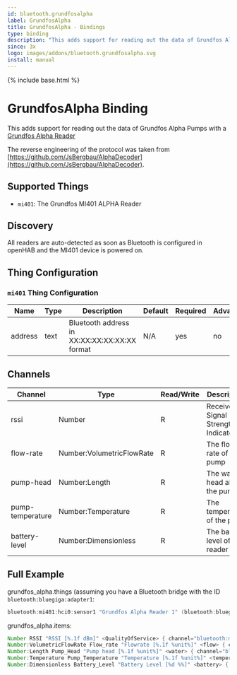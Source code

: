 ```yaml
---
id: bluetooth.grundfosalpha
label: GrundfosAlpha
title: GrundfosAlpha - Bindings
type: binding
description: "This adds support for reading out the data of Grundfos Alpha Pumps with a [Grundfos Alpha Reader](https://product-selection.grundfos.com/products/alpha-reader)"
since: 3x
logo: images/addons/bluetooth.grundfosalpha.svg
install: manual
---
```


<!-- Attention authors: Do not edit directly. Please add your changes to the appropriate source repository -->

{% include base.html %}

# GrundfosAlpha Binding

<AddonLogo />

This adds support for reading out the data of Grundfos Alpha Pumps with a [Grundfos Alpha Reader](https://product-selection.grundfos.com/products/alpha-reader)

The reverse engineering of the protocol was taken from [https://github.com/JsBergbau/AlphaDecoder](https://github.com/JsBergbau/AlphaDecoder).

## Supported Things

- `mi401`: The Grundfos MI401 ALPHA Reader

## Discovery

All readers are auto-detected as soon as Bluetooth is configured in openHAB and the MI401 device is powered on.

## Thing Configuration

### `mi401` Thing Configuration

| Name    | Type | Description                                   | Default | Required | Advanced |
|---------|------|-----------------------------------------------|---------|----------|----------|
| address | text | Bluetooth address in XX:XX:XX:XX:XX:XX format | N/A     | yes      | no       |

## Channels

| Channel          | Type                      | Read/Write | Description                        |
|------------------|---------------------------|------------|------------------------------------|
| rssi             | Number                    | R          | Received Signal Strength Indicator |
| flow-rate        | Number:VolumetricFlowRate | R          | The flow rate of the pump          |
| pump-head        | Number:Length             | R          | The water head above the pump      |
| pump-temperature | Number:Temperature        | R          | The temperature of the pump        |
| battery-level    | Number:Dimensionless      | R          | The battery level of the reader    |

## Full Example

grundfos_alpha.things (assuming you have a Bluetooth bridge with the ID `bluetooth:bluegiga:adapter1`:

```java
bluetooth:mi401:hci0:sensor1 "Grundfos Alpha Reader 1" (bluetooth:bluegiga:adapter1) [ address="12:34:56:78:9A:BC" ]
```

grundfos_alpha.items:

```java
Number RSSI "RSSI [%.1f dBm]" <QualityOfService> { channel="bluetooth:mi401:hci0:sensor1:rssi" }
Number:VolumetricFlowRate Flow_rate "Flowrate [%.1f %unit%]" <flow> { channel="bluetooth:mi401:hci0:sensor1:flow-rate" }
Number:Length Pump_Head "Pump head [%.1f %unit%]" <water> { channel="bluetooth:mi401:hci0:sensor1:pump-head" }
Number:Temperature Pump_Temperature "Temperature [%.1f %unit%]" <temperature> { channel="bluetooth:mi401:hci0:sensor1:pump-temperature" }
Number:Dimensionless Battery_Level "Battery Level [%d %%]" <battery> { channel="bluetooth:mi401:hci0:sensor1:battery-level" }
```
